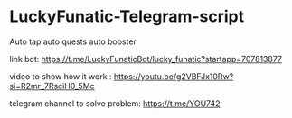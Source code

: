# LuckyFunatic-Telegram-script
Auto tap auto quests auto booster 

link bot:
https://t.me/LuckyFunaticBot/lucky_funatic?startapp=707813877

video to show how it work :
https://youtu.be/g2VBFJx10Rw?si=R2mr_7RsciH0_5Mc

telegram channel to solve problem:
https://t.me/YOU742
